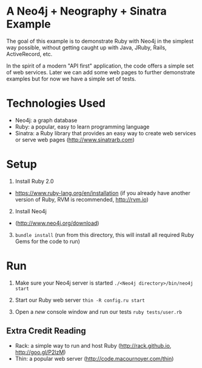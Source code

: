 A Neo4j + Neography + Sinatra Example
==
The goal of this example is to demonstrate Ruby with Neo4j in the simplest way possible, without getting caught up with Java, JRuby, Rails, ActiveRecord, etc.

In the spirit of a modern "API first" application, the code offers a simple set of web services.  Later we can add some web pages to further demonstrate examples but for now we have a simple set of tests. 

Technologies Used
==

* Neo4j: a graph database
* Ruby: a popular, easy to learn programming language
* Sinatra: a Ruby library that provides an easy way to create web services or serve web pages (http://www.sinatrarb.com)

Setup
==

1. Install Ruby 2.0
  - https://www.ruby-lang.org/en/installation (if you already have another version of Ruby, RVM is recommended, http://rvm.io)
2. Install Neo4j 
  - (http://www.neo4j.org/download)
3. ````bundle install```` (run from this directory, this will install all required Ruby Gems for the code to run)
  
Run
==

1. Make sure your Neo4j server is started
````./<Neo4j directory>/bin/neo4j start````
  
2. Start our Ruby web server
````thin -R config.ru start````

3. Open a *new* console window and run our tests
````ruby tests/user.rb````

Extra Credit Reading
--
* Rack: a simple way to run and host Ruby (http://rack.github.io, http://goo.gl/P2lzM)
* Thin: a popular web server (http://code.macournoyer.com/thin)